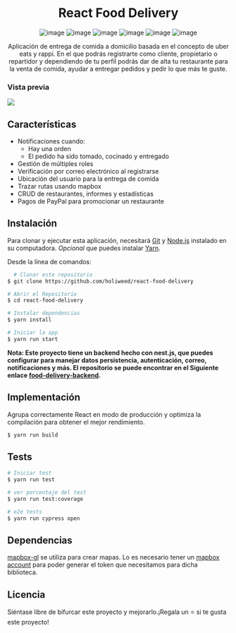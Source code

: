 <div align="center">
  <h1>React Food Delivery</h1>

![image](https://img.shields.io/badge/React-20232A?style=for-the-badge&logo=react&logoColor=61DAFB)
![image](https://img.shields.io/badge/Apollo%20GraphQL-311C87?&style=for-the-badge&logo=Apollo%20GraphQL&logoColor=white)
![image](https://img.shields.io/badge/GraphQl-E10098?style=for-the-badge&logo=graphql&logoColor=white)
![image](https://img.shields.io/badge/TypeScript-007ACC?style=for-the-badge&logo=typescript&logoColor=white)
![image](https://img.shields.io/badge/Tailwind_CSS-38B2AC?style=for-the-badge&logo=tailwind-css&logoColor=white)
![image](https://img.shields.io/badge/Cypress-17202C?style=for-the-badge&logo=cypress&logoColor=white)

<p>Aplicación de entrega de comida a domicilio basada en el concepto de uber eats y rappi. En el que podrás registrarte como cliente, propietario o repartidor y dependiendo de tu perfil podrás dar de alta tu restaurante para la venta de comida, ayudar a entregar pedidos y pedir lo que más te guste.</p>
</div>

### Vista previa

![](./.readme-static/app.jpeg)

## Características

- Notificaciones cuando:
  - Hay una orden
  - El pedido ha sido tomado, cocinado y entregado
- Gestión de múltiples roles
- Verificación por correo electrónico al registrarse
- Ubicación del usuario para la entrega de comida
- Trazar rutas usando mapbox
- CRUD de restaurantes, informes y estadísticas
- Pagos de PayPal para promocionar un restaurante

## Instalación

Para clonar y ejecutar esta aplicación, necesitará [Git](https://git-scm.com) y
[Node.js](https://nodejs.org/en/download/) instalado en su computadora. _Opcional_ que puedes instalar
[Yarn](https://yarnpkg.com/getting-started/install).

Desde la línea de comandos:
```bash
  # Clonar este repositorio
$ git clone https://github.com/holiweed/react-food-delivery

# Abrir el Repositorio
$ cd react-food-delivery

# Instalar dependencias
$ yarn install

# Iniciar la app
$ yarn run start
```

**Nota: Este proyecto tiene un backend hecho con nest.js, que puedes configurar para manejar datos
persistencia, autenticación, correo, notificaciones y más. El repositorio se puede encontrar en el
Siguiente enlace [food-delivery-backend](https://github.com/holiweed/food-delivery-backend).**

## Implementación

Agrupa correctamente React en modo de producción y optimiza la compilación para obtener el mejor rendimiento.

```bash
$ yarn run build
```

## Tests

```bash
# Iniciar test
$ yarn run test

# ver porcentaje del test
$ yarn run test:coverage

# e2e tests
$ yarn run cypress open
```

## Dependencias

 [mapbox-gl](https://docs.mapbox.com/mapbox-gl-js/api/) se utiliza para crear mapas. Lo es
necesario tener un [mapbox account](https://account.mapbox.com/) para poder generar el token
que necesitamos para dicha biblioteca.

## Licencia

Siéntase libre de bifurcar este proyecto y mejorarlo.¡Regala un ⭐️ si te gusta este proyecto!
